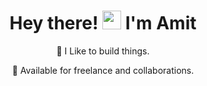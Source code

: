 <!-- Welcome Section -->
<h1 align="center">Hey there! <img src="https://media.giphy.com/media/hvRJCLFzcasrR4ia7z/giphy.gif" width="30px"/> I'm Amit</h1>

<!-- Tech Stack Section -->
<p align="center">
  💙 I Like to build things.<br>
</p>

<!-- About Me Section -->
<p align="center">
  💼 Available for freelance and collaborations.<br>
</p>





